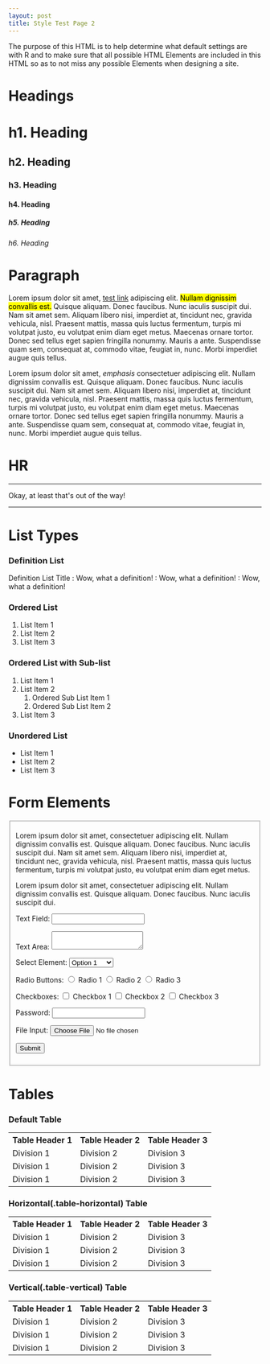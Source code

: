 ```yaml
---
layout: post
title: Style Test Page 2
---
```



<p>The purpose of this HTML is to help determine what default settings are with R and to make sure that all possible HTML Elements are included in this HTML so as to not miss any possible Elements when designing a site.</p>


<h1>Headings</h1>

<h1>h1. Heading</h1>
<h2>h2. Heading</h2>
<h3>h3. Heading</h3>
<h4>h4. Heading</h4>
<h5>h5. Heading</h5>
<h6>h6. Heading</h6>


<h1>Paragraph</h1>

<p>Lorem ipsum dolor sit amet, <a href="/" title="test link">test link</a> adipiscing elit. <mark>Nullam dignissim convallis est.</mark> Quisque aliquam. Donec faucibus. Nunc iaculis suscipit dui. Nam sit amet sem. Aliquam libero nisi, imperdiet at, tincidunt nec, gravida vehicula, nisl. Praesent mattis, massa quis luctus fermentum, turpis mi volutpat justo, eu volutpat enim diam eget metus. Maecenas ornare tortor. Donec sed tellus eget sapien fringilla nonummy. Mauris a ante. Suspendisse quam sem, consequat at, commodo vitae, feugiat in, nunc. Morbi imperdiet augue quis tellus.</p>

<p>Lorem ipsum dolor sit amet, <em>emphasis</em> consectetuer adipiscing elit. Nullam dignissim convallis est. Quisque aliquam. Donec faucibus. Nunc iaculis suscipit dui. Nam sit amet sem. Aliquam libero nisi, imperdiet at, tincidunt nec, gravida vehicula, nisl. Praesent mattis, massa quis luctus fermentum, turpis mi volutpat justo, eu volutpat enim diam eget metus. Maecenas ornare tortor. Donec sed tellus eget sapien fringilla nonummy. Mauris a ante. Suspendisse quam sem, consequat at, commodo vitae, feugiat in, nunc. Morbi imperdiet augue quis tellus.</p>


<h1>HR</h1>

<hr/>
Okay, at least that's out of the way!
<hr/>

<h1>List Types</h1>

<h3>Definition List</h3>

Definition List Title
: Wow, what a definition!
: Wow, what a definition!
: Wow, what a definition!


<h3>Ordered List</h3>
<ol>
<li>List Item 1</li>
<li>List Item 2</li>
<li>List Item 3</li>
</ol>

<h3>Ordered List with Sub-list</h3>
<ol>
<li>List Item 1</li>
<li>List Item 2
<ol>
<li>Ordered Sub List Item 1</li>
<li>Ordered Sub List Item 2</li>
</ol></li>
<li>List Item 3</li>
</ol>

<h3>Unordered List</h3>
<ul>
<li>List Item 1</li>
<li>List Item 2</li>
<li>List Item 3</li>
</ul>

<h1>Form Elements</h1>

<fieldset>
<p>Lorem ipsum dolor sit amet, consectetuer adipiscing elit. Nullam dignissim convallis est. Quisque aliquam. Donec faucibus. Nunc iaculis suscipit dui. Nam sit amet sem. Aliquam libero nisi, imperdiet at, tincidunt nec, gravida vehicula, nisl. Praesent mattis, massa quis luctus fermentum, turpis mi volutpat justo, eu volutpat enim diam eget metus.</p>

<form>

<p>Lorem ipsum dolor sit amet, consectetuer adipiscing elit. Nullam dignissim convallis est. Quisque aliquam. Donec faucibus. Nunc iaculis suscipit dui.</p>

<p><label for="text_field">Text Field:</label>
<input id="text_field" type="text"></p>

<p><label for="text_area">Text Area:</label>
<textarea id="text_area"></textarea></p>

<p><label for="select_element">Select Element:</label>
<select name="select_element">
<optgroup label="Option Group 1">
<option value="1">Option 1</option>
<option value="2">Option 2</option>
<option value="3">Option 3</option>
</optgroup>
<optgroup label="Option Group 2">
<option value="1">Option 1</option>
<option value="2">Option 2</option>
<option value="3">Option 3</option>
</optgroup>
</select></p>

<p><label for="radio_buttons">Radio Buttons:</label>
<label>
<input class="radio" name="radio_button" value="radio_1" type="radio"> Radio 1
</label>
<label>
<input class="radio" name="radio_button" value="radio_2" type="radio"> Radio 2
</label>
<label>
<input class="radio" name="radio_button" value="radio_3" type="radio"> Radio 3
</label>
</p>

<p><label for="checkboxes">Checkboxes:</label>
<label>
<input class="checkbox" name="checkboxes" value="check_1" type="checkbox"> Checkbox 1
</label>
<label>
<input class="checkbox" name="checkboxes" value="check_2" type="checkbox"> Checkbox 2
</label>
<label>
<input class="checkbox" name="checkboxes" value="check_3" type="checkbox"> Checkbox 3
</label>
</p>

<p><label for="password">Password:</label>
<input class="password" name="password" type="password">
</p>

<p><label for="file">File Input:</label>
<input class="file" name="file" type="file">
</p>

<p><input value="Submit" type="submit"></p>
</form>
</fieldset>


<h1>Tables</h1>

<h3>Default Table</h3>
<table>
<tbody><tr>
<th>Table Header 1</th><th>Table Header 2</th><th>Table Header 3</th>
</tr>
<tr>
<td>Division 1</td><td>Division 2</td><td>Division 3</td>
</tr>
<tr class="even">
<td>Division 1</td><td>Division 2</td><td>Division 3</td>
</tr>
<tr>
<td>Division 1</td><td>Division 2</td><td>Division 3</td>
</tr>
</tbody></table>

<h3>Horizontal(.table-horizontal) Table</h3>
<table class="table-horizontal">
<tbody><tr>
<th>Table Header 1</th><th>Table Header 2</th><th>Table Header 3</th>
</tr>
<tr>
<td>Division 1</td><td>Division 2</td><td>Division 3</td>
</tr>
<tr class="even">
<td>Division 1</td><td>Division 2</td><td>Division 3</td>
</tr>
<tr>
<td>Division 1</td><td>Division 2</td><td>Division 3</td>
</tr>
</tbody></table>

<h3>Vertical(.table-vertical) Table</h3>
<table class="table-vertical">
<tbody><tr>
<th>Table Header 1</th><th>Table Header 2</th><th>Table Header 3</th>
</tr>
<tr>
<td>Division 1</td><td>Division 2</td><td>Division 3</td>
</tr>
<tr class="even">
<td>Division 1</td><td>Division 2</td><td>Division 3</td>
</tr>
<tr>
<td>Division 1</td><td>Division 2</td><td>Division 3</td>
</tr>
</tbody></table>
